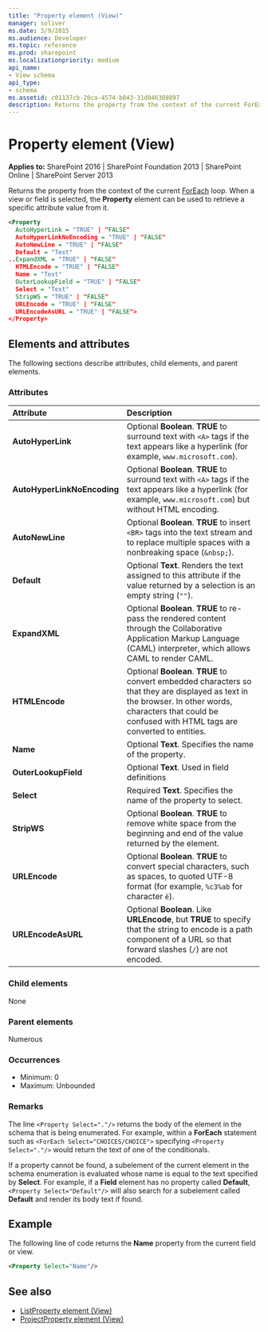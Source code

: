 ```yaml
---
title: "Property element (View)"
manager: soliver
ms.date: 3/9/2015
ms.audience: Developer
ms.topic: reference
ms.prod: sharepoint
ms.localizationpriority: medium
api_name:
- View schema
api_type:
- schema
ms.assetid: c01137cb-20ca-4574-b843-31d046388897
description: Returns the property from the context of the current ForEach loop. When a view or field is selected, the Property element can be used to retrieve a specific attribute value from it. 
---
```


# Property element (View)

**Applies to:** SharePoint 2016 | SharePoint Foundation 2013 | SharePoint Online | SharePoint Server 2013
  
Returns the property from the context of the current [ForEach](foreach-element-view.md) loop. When a view or field is selected, the **Property** element can be used to retrieve a specific attribute value from it. 
  
```XML
<Property
  AutoHyperLink = "TRUE" | "FALSE"
  AutoHyperLinkNoEncoding = "TRUE" | "FALSE"
  AutoNewLine = "TRUE" | "FALSE"
  Default = "Text"
..ExpandXML = "TRUE" | "FALSE"
  HTMLEncode = "TRUE" | "FALSE"
  Name = "Text"
  OuterLookupField = "TRUE" | "FALSE"
  Select = "Text"
  StripWS = "TRUE" | "FALSE"
  URLEncode = "TRUE" | "FALSE"
  URLEncodeAsURL = "TRUE" | "FALSE">
</Property>
```

## Elements and attributes

The following sections describe attributes, child elements, and parent elements.

### Attributes

|**Attribute**|**Description**|
|:-----|:-----|
|**AutoHyperLink** <br/> |Optional **Boolean**. **TRUE** to surround text with `<A>` tags if the text appears like a hyperlink (for example, `www.microsoft.com`).  <br/> |
|**AutoHyperLinkNoEncoding** <br/> |Optional **Boolean**. **TRUE** to surround text with `<A>` tags if the text appears like a hyperlink (for example, `www.microsoft.com`) but without HTML encoding.  <br/> |
|**AutoNewLine** <br/> |Optional **Boolean**. **TRUE** to insert `<BR>` tags into the text stream and to replace multiple spaces with a nonbreaking space (`&nbsp;`).  <br/> |
|**Default** <br/> |Optional **Text**. Renders the text assigned to this attribute if the value returned by a selection is an empty string (`""`).  <br/> |
|**ExpandXML** <br/> |Optional **Boolean**. **TRUE** to re-pass the rendered content through the Collaborative Application Markup Language (CAML) interpreter, which allows CAML to render CAML.  <br/> |
|**HTMLEncode** <br/> |Optional **Boolean**. **TRUE** to convert embedded characters so that they are displayed as text in the browser. In other words, characters that could be confused with HTML tags are converted to entities.  <br/> |
|**Name** <br/> |Optional **Text**. Specifies the name of the property.  <br/> |
|**OuterLookupField** <br/> |Optional **Text**. Used in field definitions  <br/> |
|**Select** <br/> |Required **Text**. Specifies the name of the property to select.  <br/> |
|**StripWS** <br/> |Optional **Boolean**. **TRUE** to remove white space from the beginning and end of the value returned by the element.  <br/> |
|**URLEncode** <br/> |Optional **Boolean**. **TRUE** to convert special characters, such as spaces, to quoted UTF-8 format (for example, `%c3%ab` for character `ë`).  <br/> |
|**URLEncodeAsURL** <br/> |Optional **Boolean**. Like **URLEncode**, but **TRUE** to specify that the string to encode is a path component of a URL so that forward slashes (`/`) are not encoded.  <br/> |
   
### Child elements

None
   
### Parent elements

Numerous 
   
### Occurrences

- Minimum: 0
- Maximum: Unbounded 
   
### Remarks

The line `<Property Select="."/>` returns the body of the element in the schema that is being enumerated. For example, within a **ForEach** statement such as `<ForEach Select="CHOICES/CHOICE">` specifying  `<Property Select="."/>` would return the text of one of the conditionals. 
  
If a property cannot be found, a subelement of the current element in the schema enumeration is evaluated whose name is equal to the text specified by **Select**. For example, if a **Field** element has no property called **Default**, `<Property Select="Default"/>` will also search for a subelement called **Default** and render its body text if found. 
  
## Example

The following line of code returns the **Name** property from the current field or view. 
  
```XML
<Property Select="Name"/>
```

## See also

- [ListProperty element (View)](listproperty-element-view.md)
- [ProjectProperty element (View)](projectproperty-element-view.md)

